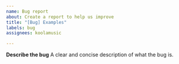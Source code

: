 ```yaml
---
name: Bug report
about: Create a report to help us improve
title: "[Bug] Examples"
labels: bug
assignees: koolamusic

---
```


**Describe the bug**
A clear and concise description of what the bug is.
